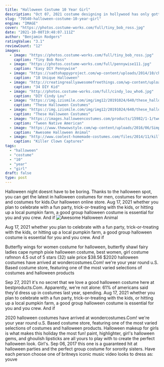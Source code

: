 ```yaml
---
title: "Halloween Costume 10 Year Girl"
description: "Oct 07, 2021 costume designing in hollywood has only gotten bigger and better in recent years, with buzzy shows such as bridgerton and gossip girl to blockbuster films such as &#8220"
slug: "70540-halloween-costume-10-year-girl"
engine: "IMAGE"
cover: "https://photos.costume-works.com/full/tiny_bob_ross.jpg"
date: "2021-10-08T19:48:07.111Z"
author: "Benjamin Rodgers"
ratingValue: "3.1"
reviewCount: "12"
images:
  - image: "https://photos.costume-works.com/full/tiny_bob_ross.jpg"
    caption: "Tiny Bob Ross"
  - image: "https://photos.costume-works.com/full/pennywise111.jpg"
    caption: "Easy DIY Pennywise"
  - image: "https://sadtohappyproject.com/wp-content/uploads/2014/10/children-halloween-costumes26.jpg"
    caption: "10 Unique Halloween"
  - image: "http://creatingreallyawesomefreethings.com/wp-content/uploads/2012/05/boy011.jpg"
    caption: "34 DIY Kid"
  - image: "http://photos.costume-works.com/full/cindy_lou_who6.jpg"
    caption: "DIY Cindy Lou"
  - image: "https://img.izismile.com/img/img12/20191024/640/these_halloween_costumes_actually_look_good_640_high_12.jpg"
    caption: "These Halloween Costumes"
  - image: "https://img.izismile.com/img/img12/20191024/640/these_halloween_costumes_actually_look_good_640_high_06.jpg"
    caption: "These Halloween Costumes"
  - image: "https://images.halloweencostumes.com/products/15982/1-1/tween-indian-tribal-spirit-costume.jpg"
    caption: "Tween Native American"
  - image: "https://www.thewowstyle.com/wp-content/uploads/2016/06/Simple-cat-face-Animal-Halloween-Makeup.jpg"
    caption: "Awesome Halloween Animal"
  - image: "http://www.coolest-homemade-costumes.com/files/2014/11/killer-clown-captures-boy-128499.JPG"
    caption: "Killer Clown Captures"
tags:
  - "halloween"
  - "costume"
  - "10"
  - "year"
  - "girl"
draft: false
type: post
---
```


Halloween night doesnt have to be boring. Thanks to the halloween spot, you can get the latest in halloween costumes for men, costumes for women and costumes for kids.Our halloween online store. Aug 17, 2021 whether you plan to celebrate with a fun party, trick-or-treating with the kids, or hitting up a local pumpkin farm, a good group halloween costume is essential for you and you crew. And if
![Awesome Halloween Animal](https://www.thewowstyle.com/wp-content/uploads/2016/06/Simple-cat-face-Animal-Halloween-Makeup.jpg "Awesome Halloween Animal")

Aug 17, 2021 whether you plan to celebrate with a fun party, trick-or-treating with the kids, or hitting up a local pumpkin farm, a good group halloween costume is essential for you and you crew. And if
<!--inArticleAds-->

<!--galleryOne-->

Butterfly wings for women costume for halloween, butterfly shawl fairy ladies cape nymph pixie halloween costume, best women, girl costume rafnnon 4.5 out of 5 stars (32) sale price $38.56 $2020 halloween costumes have arrived at wondercostumes.Com! we're your year round u.S. Based costume store, featuring one of the most varied selections of costumes and halloween products
<!--inArticleAds-->

<!--galleryTwo-->

Sep 27, 2021 it's no secret that we love a good halloween costume here at bestproducts.Com. Apparently, we're not alone: 61% of americans said they'd dress up in costumes last year, spending. Aug 17, 2021 whether you plan to celebrate with a fun party, trick-or-treating with the kids, or hitting up a local pumpkin farm, a good group halloween costume is essential for you and you crew. And if
<!--galleryThree-->

2020 halloween costumes have arrived at wondercostumes.Com! we're your year round u.S. Based costume store, featuring one of the most varied selections of costumes and halloween products. Halloween makeup for girls is what makes this holiday the most fun! paint, highlighter, girl's halloween gems, and ghoulish lipsticks are all yours to play with to create the perfect halloween look. Girl's. Sep 06, 2017 this one is a guaranteed hit at halloween parties and the perfect group costume for sorority sisters. Have each person choose one of britneys iconic music video looks to dress as: youve